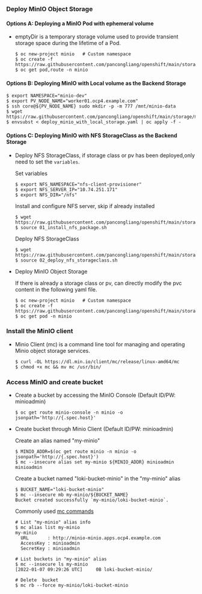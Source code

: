 ### Deploy MinIO Object Storage

#### Options A: Deploying a MinIO Pod with ephemeral volume

* emptyDir is a temporary storage volume used to provide transient storage space during the lifetime of a Pod.  

  ~~~
  $ oc new-project minio   # Custom namespace
  $ oc create -f https://raw.githubusercontent.com/pancongliang/openshift/main/storage/minio/deploy_minio_with_ephemeral_volume.yaml
  $ oc get pod,route -n minio
  ~~~

#### Options B: Deploying MinIO with Local volume as the Backend Storage
  ~~~
  $ export NAMESPACE="minio-dev"
  $ export PV_NODE_NAME="worker01.ocp4.example.com"
  $ ssh core@${PV_NODE_NAME} sudo mkdir -p -m 777 /mnt/minio-data
  $ wget https://raw.githubusercontent.com/pancongliang/openshift/main/storage/minio/deploy_minio_with_local_storage.yaml
  $ envsubst < deploy_minio_with_local_storage.yaml | oc apply -f -
  ~~~

#### Options C: Deploying MinIO with NFS StorageClass as the Backend Storage

* Deploy NFS StorageClass, if storage class or pv has been deployed,only need to set the `variables`.

  Set variables
  ~~~
  $ export NFS_NAMESPACE="nfs-client-provisioner"
  $ export NFS_SERVER_IP="10.74.251.171"
  $ export NFS_DIR="/nfs"
  ~~~
  Install and configure NFS server, skip if already installed
  ~~~
  $ wget https://raw.githubusercontent.com/pancongliang/openshift/main/storage/nfs_storageclass/01_install_nfs_package.sh
  $ source 01_install_nfs_package.sh
  ~~~
  Deploy NFS StorageClass
  ~~~
  $ wget https://raw.githubusercontent.com/pancongliang/openshift/main/storage/nfs_storageclass/02_deploy_nfs_storageclass.sh
  $ source 02_deploy_nfs_storageclass.sh
  ~~~

* Deploy MinIO Object Storage
  
  If there is already a storage class or pv, can directly modify the pvc content in the following yaml file.
  ~~~
  $ oc new-project minio   # Custom namespace
  $ oc create -f https://raw.githubusercontent.com/pancongliang/openshift/main/storage/minio/deploy_minio_with_persistent_volume.yaml
  $ oc get pod -n minio
  ~~~

### Install the MinIO client

* Minio Client (mc) is a command line tool for managing and operating Minio object storage services.

  ~~~
  $ curl -OL https://dl.min.io/client/mc/release/linux-amd64/mc
  $ chmod +x mc && mv mc /usr/bin/
  ~~~

### Access MinIO and create bucket

* Create a bucket by accessing the MinIO Console (Default ID/PW: minioadmin)
 
  ~~~
  $ oc get route minio-console -n minio -o jsonpath='http://{.spec.host}'
  ~~~

* Create bucket through Minio Client (Default ID/PW: minioadmin)
  
  Create an alias named "my-minio"
  ~~~    
  $ MINIO_ADDR=$(oc get route minio -n minio -o jsonpath='http://{.spec.host}')
  $ mc --insecure alias set my-minio ${MINIO_ADDR} minioadmin minioadmin
  ~~~ 
  Create a bucket named "loki-bucket-minio" in the "my-minio" alias
  ~~~
  $ BUCKET_NAME="loki-bucket-minio"
  $ mc --insecure mb my-minio/${BUCKET_NAME}
  Bucket created successfully `my-minio/loki-bucket-minio`.
  ~~~
  Commonly used [mc commands](https://min.io/docs/minio/linux/reference/minio-mc.html?ref=docs#command-quick-reference)
  ~~~
  # List "my-minio" alias info
  $ mc alias list my-minio
  my-minio
    URL       : http://minio-minio.apps.ocp4.example.com
    AccessKey : minioadmin
    SecretKey : minioadmin

  # List buckets in "my-minio" alias
  $ mc --insecure ls my-minio
  [2022-01-07 09:29:26 UTC]     0B loki-bucket-minio/

  # Delete  bucket
  $ mc rb --force my-minio/loki-bucket-minio
  ~~~  
